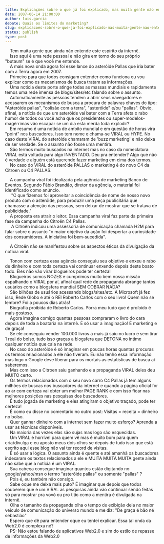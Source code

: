 ```yaml
---
title: Explicações sobre o que já foi explicado, mas muita gente não entendeu.
date: 2007-06-14 21:00:00
author: luis.garcia
debate: Quais os limites do marketing?
slug: explicacoes-sobre-o-que-ja-foi-explicado-mas-muita-gente-nao-entendeu
status: publish 
type: post
---
```


    Tem muita gente que ainda não entende este espírito da internê.    
    Isso aqui é uma rede pessoal e não gira em torno do seu próprio "butaum" se é que você me entende.    
    A mais nova onda agora foi esse lance do asteróide Pallas que iria bater com a Terra agora em 2007.    
    Primeiro para que todos consigam entender como funciona eu vou explicar como os mecanismos de busca tratam as informações.    
    Uma notícia deste porte atinge todas as massas mundiais e rapidamente temos uma rede imensa de blogs/sites/etc falando sobre o assunto.    
    Automaticamente as pessoas tendem a abrir seus navegadores e acessarem os mecanismos de busca a procura de palavras chaves do tipo: "Asteróide pallas", "colisão com a terra", "asteróide" e/ou "pallas". Obvio, afinal, a notícia de que um asteróide vai bater com a Terra afeta o rabo humor de todos ou você acha que os presidentes ou super-modelos-magérrimas vão escapar se um dia esta merda toda explodir?    
    Em resumo é uma notícia de ambito mundial e em questão de horas vira "point" nos buscadores. Isso tem nome e chama-se VIRAL ou HYPE. No caso deste VIRAL do asteróide chamaram de 'buzz marketing' e não deixa de ser verdade. Se o assunto não fosse uma mentira.    
    São termos muito buscados na internet mas no caso da nomeclatura VIRAL está voltada para algo INVENTADO. Deu pra entender? Algo que não é verdade e alguém está querendo fazer marketing em cima dos termos.    
    No caso do VIRAL do asteróide PALLAS o marketing é do novo C4 da Citroen ou C4 PALLAS.        
  
    A campanha viral foi idealizada pela agência de marketing Banco de Eventos. Segundo Fábio Brandão, diretor da agência, o material foi identificado como anúncio.       
     "O que fizemos foi aproveitar a coincidência de nome de nosso novo produto com o asteróide, para produzir uma peça publicitária que chamasse a atenção das pessoas, sem deixar de mostrar que se tratava de publicidade."        
    A proposta era atrair o leitor. Essa campanha viral faz parte da primeira fase da campanha do Citroën C4 Pallas.       
     A Citroën indicou uma assessoria de comunicação chamada H2M para falar sobre o assunto "o maior objetivo da ação foi despertar a curiosidade dos consumidores. A iniciativa foi bem-sucedida".        
  
    A Citroën não se manifestou sobre os aspectos éticos da divulgação da notícia viral.   
  
    Tonon com certeza essa agência conseguiu seu objetivo e enxeu o rabo de dinheiro e com toda certeza vai continuar enxendo depois deste boato todo. Eles não vão virar blogueiros pode ter certeza!    
    Blogueiros somos NOZES e cumprimos muito bem nossa missão espalhando o VIRAL por aí, afinal qual rede de propaganda abrange tantos usuários como a blogsfera mundial SEM COBRAR NADA?    
    São bilhões de usuários acessando blogs/sites/etc. A Microsoft já fez isso, Rede Globo e até o REI Roberto Carlos com o seu livro! Quem não se lembre? Foi a poucos dias atrás!    
    Biografia proíbida de Roberto Carlos. Porra meu tudo que é proíbido é mais gostoso.    
    Agora imagina comigo quantas pessoas compraram o livro do cara depois de toda a boataria na internê. É só usar a imaginação! É marketing e de graça!    
    Se ele conseguiu vender 100.000 livros a mais já saiu no lucro e sem tirar 1 real do bolso, tudo isso graças a blogsfera que DETONA no íntimo qualquer notícia que caia na rede.    
    No caso do asteróide é só imaginar em poucas horas quantas procuras os termos relacionados a ele não tiveram. Eu não tenho essa informação mas logo o Google deve liberar para os mortais as estatisticas de busca aí saberemos.    
    Mas com isso a Citroen saiu ganhando e a propaganda VIRAL deles deu MUITO certo.    
    Os termos relacionados com o seu novo carro C4 Pallas já tem alguns milhões de buscas nos buscadores da internet e quando a página oficial for ao ar com certeza vai obter um melhor PAGE RANK e com isso ficar nas melhores posições nas pesquisas dos buscadores.    
    É tudo jogada de marketing e eles atingiram o objetivo traçado, pode ter certeza!    
    É como eu disse no comentário no outro post: Visitas = receita = dinheiro no bolso.    
    Quer ganhar dinheiro com a internet sem fazer muito esforço? Aprenda a usar as técnicas disponíveis.    
    Na maioria das vezes elas são sujas mas logo são esquecidas.    
    Um VIRAL é horrível para quem vê mas é muito bom para quem cria/divulga e eu aposto meus dois olhos se depois de tudo isso que está escrito aqui esse blog não vai ter record de visitas.    
    É só usar a lógica. O assunto ainda é quente e até amanhã os buscadores indexaram os textos relacionados a ele e MUITA MUITA MUITA gente ainda não sabe que a notícia é um VIRAL.    
    Sua cabeça consegue imaginar quantos estão digitando no google/yahoo/msn o termo "asteróide pallas" ou somente "pallas" ?    
    Pois é, eu também não consigo.    
    Sabe oque me deixa mais puto? É imaginar que depois que todos souberem que é um VIRAL as pesquisas ainda vão continuar sendo feitas só para mostrar pra vovó ou pro titio como a mentira é divulgada na internê.    
    Olha o tamanho da propaganda olha o tempo de exibição dela no maior veículo de comunicação do universo mundo e me diz: "De graça é bão né sebastião"    
    Espero que dê para entender oque eu tentei explicar. Essa tal onda da Web2.0 é complexa né?    
    PS: Não estou falando de aplicativos Web2.0 e sim do estilo de repasse de informações da Web2.0  

